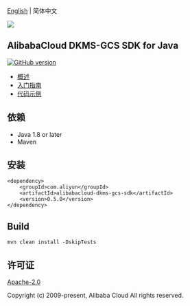 [English](README.md) | 简体中文

![](https://aliyunsdk-pages.alicdn.com/icons/AlibabaCloud.svg)

## AlibabaCloud DKMS-GCS SDK for Java

[![GitHub version](https://badge.fury.io/gh/aliyun%2Falibabacloud-dkms-gcs-java-sdk.svg)](https://badge.fury.io/gh/aliyun%2Falibabacloud-dkms-gcs-java-sdk)

- [概述](https://help.aliyun.com/document_detail/311016.html)
- [入门指南](https://help.aliyun.com/document_detail/311368.html)
- [代码示例](/example)

## 依赖

- Java 1.8 or later
- Maven

## 安装

```
<dependency>
    <groupId>com.aliyun</groupId>
    <artifactId>alibabacloud-dkms-gcs-sdk</artifactId>
    <version>0.5.0</version>
</dependency>
```

## Build

```
mvn clean install -DskipTests
```

## 许可证

[Apache-2.0](http://www.apache.org/licenses/LICENSE-2.0)

Copyright (c) 2009-present, Alibaba Cloud All rights reserved.
